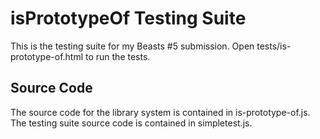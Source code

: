 # isPrototypeOf Testing Suite

This is the testing suite for my Beasts #5 submission. Open tests/is-prototype-of.html to run the tests.

## Source Code

The source code for the library system is contained in is-prototype-of.js. The testing suite source code is contained in simpletest.js.